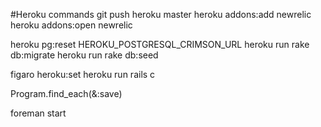 #Heroku commands
git push heroku master
heroku addons:add newrelic
heroku addons:open newrelic

heroku pg:reset HEROKU_POSTGRESQL_CRIMSON_URL
heroku run rake db:migrate
heroku run rake db:seed

figaro heroku:set
heroku run rails c

Program.find_each(&:save)

foreman start